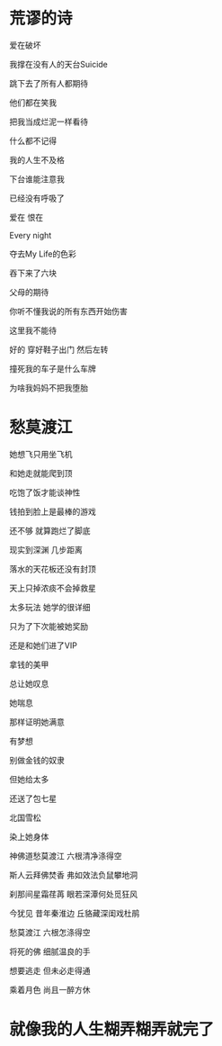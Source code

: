 # 荒谬的诗
爱在破坏

我撑在没有人的天台Suicide

跳下去了所有人都期待

他们都在笑我

把我当成烂泥一样看待

什么都不记得

我的人生不及格

下台谁能注意我

已经没有呼吸了

爱在 恨在

Every night

夺去My Life的色彩

吞下来了六块

父母的期待

你听不懂我说的所有东西开始伤害

这里我不能待

好的 穿好鞋子出门 然后左转

撞死我的车子是什么车牌

为啥我妈妈不把我堕胎

# 愁莫渡江
她想飞只用坐飞机

和她走就能爬到顶

吃饱了饭才能谈神性

钱拍到脸上是最棒的游戏

还不够 就算跑烂了脚底

现实到深渊 几步距离

落水的天花板还没有封顶

天上只掉浓痰不会掉救星

太多玩法 她学的很详细

只为了下次能被她奖励

还是和她们进了VIP

拿钱的美甲

总让她叹息

她喘息

那样证明她满意

有梦想

别做金钱的奴隶

但她给太多

还送了包七星

北国雪松

染上她身体

神佛道愁莫渡江 六根清净涤得空

斯人云拜佛焚香 弗如效法负鼠攀地洞

刹那间星霜荏苒 眼若深潭何处觅狂风

今犹见 昔年秦淮边 丘貉藏深闺戏杜鹃

愁莫渡江 六根怎涤得空

将死的佛 细腻温良的手

想要逃走 但未必走得通

乘着月色 尚且一醉方休

# 就像我的人生糊弄糊弄就完了
